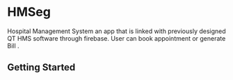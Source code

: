 # HMSeg

 Hospital Management System an app that is linked with previously designed QT HMS software through firebase. 
 User can book appointment or generate Bill . 

## Getting Started

